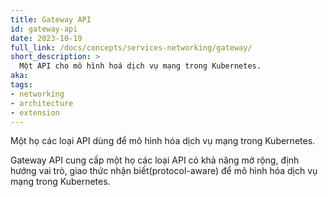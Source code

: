 ```yaml
---
title: Gateway API
id: gateway-api
date: 2023-10-19
full_link: /docs/concepts/services-networking/gateway/
short_description: >
  Một API cho mô hình hoá dịch vụ mạng trong Kubernetes.
aka:
tags:
- networking
- architecture
- extension
---
```

Một họ các loại API dùng để mô hình hóa dịch vụ mạng trong Kubernetes.

<!--more--> 

Gateway API cung cấp một họ các loại API có khả năng mở rộng, định hướng vai trò, giao thức nhận biết(protocol-aware) để mô hình hóa dịch vụ mạng trong Kubernetes.
